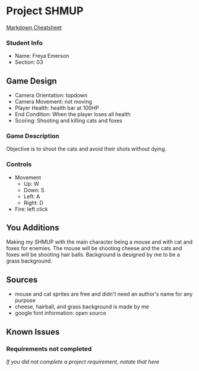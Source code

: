 # Project SHMUP

[Markdown Cheatsheet](https://github.com/adam-p/markdown-here/wiki/Markdown-Here-Cheatsheet)

### Student Info

-   Name: Freya Emerson
-   Section: 03

## Game Design

-   Camera Orientation: topdown
-   Camera Movement: not moving
-   Player Health: health bar at 100HP
-   End Condition: When the player loses all health
-   Scoring: Shooting and killing cats and foxes

### Game Description

Objective is to shoot the cats and avoid their shots without dying.

### Controls

-   Movement
    -   Up: W
    -   Down: S
    -   Left: A
    -   Right: D
-   Fire: left click

## You Additions

Making my SHMUP with the main character being a mouse and with cat and foxes for enemies. The mouse will be shooting cheese and the cats and foxes will be shooting hair balls. Background is designed by me to be a grass background.

## Sources

- mouse and cat sprites are free and didn't need an author's name for any purpose
- cheese, hairball, and grass background is made by me
- google font information: open source

## Known Issues



### Requirements not completed

_If you did not complete a project requirement, notate that here_

